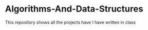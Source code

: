 # Algorithms-And-Data-Structures
This repository shows all the projects have I have written in class
